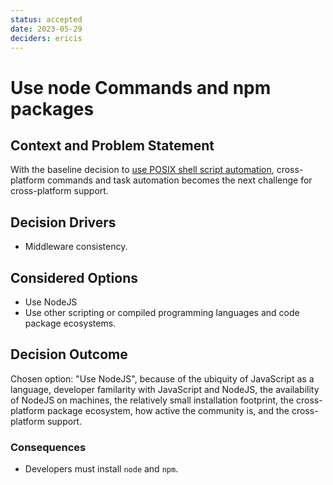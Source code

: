 ```yaml
---
status: accepted
date: 2023-05-29
deciders: ericis
---
```


# Use node Commands and npm packages

## Context and Problem Statement

With the baseline decision to [use POSIX shell script automation](./0001-use-posix-shell-script-automation.md), cross-platform commands and task automation becomes the next challenge for cross-platform support.

## Decision Drivers

- Middleware consistency.

## Considered Options

- Use NodeJS
- Use other scripting or compiled programming languages and code package ecosystems.

## Decision Outcome

Chosen option: "Use NodeJS", because of the ubiquity of JavaScript as a language, developer familarity with JavaScript and NodeJS, the availability of NodeJS on machines, the relatively small installation footprint, the cross-platform package ecosystem, how active the community is, and the cross-platform support.

### Consequences

- Developers must install `node` and `npm`.

